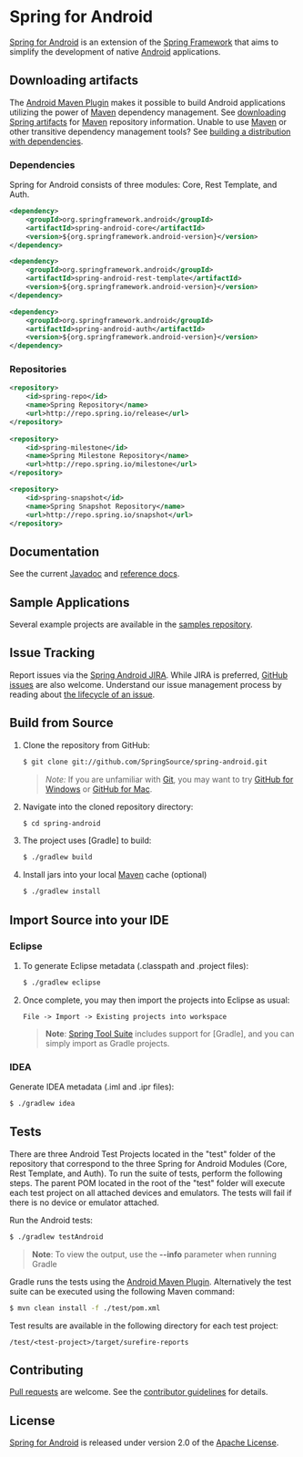 # Spring for Android

[Spring for Android] is an extension of the [Spring Framework] that aims to simplify the development of native [Android] applications.


## Downloading artifacts

The [Android Maven Plugin] makes it possible to build Android applications utilizing the power of [Maven] dependency management. See [downloading Spring artifacts] for [Maven] repository information. Unable to use [Maven] or other transitive dependency management tools? See [building a distribution with dependencies].

### Dependencies

Spring for Android consists of three modules: Core, Rest Template, and Auth.

```xml
<dependency>
    <groupId>org.springframework.android</groupId>
    <artifactId>spring-android-core</artifactId>
    <version>${org.springframework.android-version}</version>
</dependency>

<dependency>
    <groupId>org.springframework.android</groupId>
    <artifactId>spring-android-rest-template</artifactId>
    <version>${org.springframework.android-version}</version>
</dependency>

<dependency>
    <groupId>org.springframework.android</groupId>
    <artifactId>spring-android-auth</artifactId>
    <version>${org.springframework.android-version}</version>
</dependency>
```

### Repositories

```xml
<repository>
    <id>spring-repo</id>
    <name>Spring Repository</name>
    <url>http://repo.spring.io/release</url>
</repository>   
    
<repository>
    <id>spring-milestone</id>
    <name>Spring Milestone Repository</name>
    <url>http://repo.spring.io/milestone</url>
</repository>

<repository>
    <id>spring-snapshot</id>
    <name>Spring Snapshot Repository</name>
    <url>http://repo.spring.io/snapshot</url>
</repository>
```


## Documentation

See the current [Javadoc] and [reference docs].


## Sample Applications

Several example projects are available in the [samples repository].


## Issue Tracking

Report issues via the [Spring Android JIRA]. While JIRA is preferred, [GitHub issues] are also welcome. Understand our issue management process by reading about [the lifecycle of an issue].


## Build from Source

1. Clone the repository from GitHub:

    ```sh
    $ git clone git://github.com/SpringSource/spring-android.git
    ```
    > *Note:* If you are unfamiliar with [Git], you may want to try [GitHub for Windows] or [GitHub for Mac].

2. Navigate into the cloned repository directory:

    ```sh
    $ cd spring-android
    ```

3. The project uses [Gradle] to build:

    ```sh
    $ ./gradlew build
    ```

4. Install jars into your local [Maven] cache (optional)

    ```sh
    $ ./gradlew install
    ```


## Import Source into your IDE

### Eclipse

1. To generate Eclipse metadata (.classpath and .project files):

    ```sh
    $ ./gradlew eclipse
    ```

2. Once complete, you may then import the projects into Eclipse as usual:

    ```
    File -> Import -> Existing projects into workspace
    ```

    > **Note**: [Spring Tool Suite][sts] includes support for [Gradle], and you can simply import as Gradle projects.

### IDEA

Generate IDEA metadata (.iml and .ipr files):

```sh
$ ./gradlew idea
```


## Tests

There are three Android Test Projects located in the "test" folder of the repository that correspond to the three Spring for Android Modules (Core, Rest Template, and Auth). To run the suite of tests, perform the following steps. The parent POM located in the root of the "test" folder will execute each test project on all attached devices and emulators. The tests will fail if there is no device or emulator attached.

Run the Android tests:

```sh
$ ./gradlew testAndroid
```

> **Note**: To view the output, use the **--info** parameter when running Gradle

Gradle runs the tests using the [Android Maven Plugin]. Alternatively the test suite can be executed using the following Maven command:

```sh
$ mvn clean install -f ./test/pom.xml
```

Test results are available in the following directory for each test project:

```
/test/<test-project>/target/surefire-reports
```


## Contributing

[Pull requests] are welcome. See the [contributor guidelines] for details.


## License

[Spring for Android] is released under version 2.0 of the [Apache License].


[Spring for Android]: http://www.springsource.org/spring-android
[Spring Framework]: http://www.springsource.org/spring-framework
[Android]: http://developer.android.com
[Android Maven Plugin]: http://code.google.com/p/maven-android-plugin
[Maven]: http://maven.apache.org
[downloading Spring artifacts]: https://github.com/SpringSource/spring-framework/wiki/Downloading-Spring-artifacts
[building a distribution with dependencies]: https://github.com/SpringSource/spring-framework/wiki/Building-a-distribution-with-dependencies
[Javadoc]: http://docs.spring.io/spring-android/docs/current/api/
[reference docs]: http://docs.spring.io/spring-android/docs/current/reference/html/
[samples repository]: https://github.com/SpringSource/spring-android-samples
[Spring Android JIRA]: http://jira.springsource.org/browse/ANDROID
[Git]: http://git-scm.com
[GitHub for Windows]: http://windows.github.com
[GitHub for Mac]: http://mac.github.com
[GitHub issues]: https://github.com/SpringSource/spring-android/issues?direction=desc&sort=created&state=open
[the lifecycle of an issue]: https://github.com/springsource/spring-framework/wiki/The-Lifecycle-of-an-Issue
[sts]: http://www.springsource.com/developer/sts
[Pull requests]: http://help.github.com/send-pull-requests
[contributor guidelines]: https://github.com/SpringSource/spring-android/wiki/Contributor-Guidelines
[Apache License]: http://www.apache.org/licenses/LICENSE-2.0
